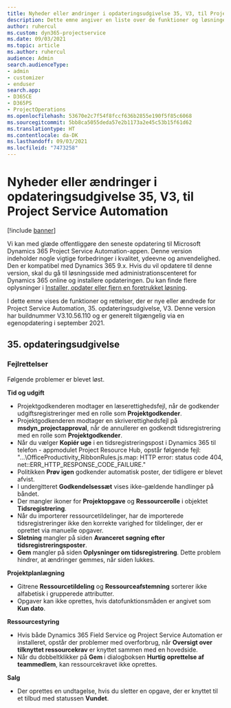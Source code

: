 ```yaml
---
title: Nyheder eller ændringer i opdateringsudgivelse 35, V3, til Project Service Automation
description: Dette emne angiver en liste over de funktioner og løsninger, der er tilgængelige i Microsoft Dynamics 365 Project Service Automation opdateringsversion 35, V3.
author: ruhercul
ms.custom: dyn365-projectservice
ms.date: 09/03/2021
ms.topic: article
ms.author: ruhercul
audience: Admin
search.audienceType:
- admin
- customizer
- enduser
search.app:
- D365CE
- D365PS
- ProjectOperations
ms.openlocfilehash: 53670e2c7f54f8fccf636b2855e190f5f85c6068
ms.sourcegitcommit: 5bb8ca5055deda57e2b1173a2e45c53b15f61d62
ms.translationtype: HT
ms.contentlocale: da-DK
ms.lasthandoff: 09/03/2021
ms.locfileid: "7473258"
---
```

# <a name="whats-new-or-changed-in-project-service-automation-update-release-35-v3"></a>Nyheder eller ændringer i opdateringsudgivelse 35, V3, til Project Service Automation

[!include [banner](../includes/psa-now-project-operations.md)]

Vi kan med glæde offentliggøre den seneste opdatering til Microsoft Dynamics 365 Project Service Automation-appen. Denne version indeholder nogle vigtige forbedringer i kvalitet, ydeevne og anvendelighed. Den er kompatibel med Dynamics 365 9.x. Hvis du vil opdatere til denne version, skal du gå til løsningsside med administrationscenteret for Dynamics 365 online og installere opdateringen. Du kan finde flere oplysninger i [Installer, opdater eller fjern en foretrukket løsning](/power-platform/admin/install-remove-preferred-solution).

I dette emne vises de funktioner og rettelser, der er nye eller ændrede for Project Service Automation, 35. opdateringsudgivelse, V3. Denne version har buildnummer V3.10.56.110 og er generelt tilgængelig via en egenopdatering i september 2021.

## <a name="update-release-35"></a>35. opdateringsudgivelse

### <a name="bug-fixes"></a>Fejlrettelser

Følgende problemer er blevet løst.

**Tid og udgift**

- Projektgodkenderen modtager en læserettighedsfejl, når de godkender udgiftsregistreringer med en rolle som **Projektgodkender**.
- Projektgodkenderen modtager en skriverettighedsfejl på **msdyn_projectapproval**, når de annullerer en godkendt tidsregistrering med en rolle som **Projektgodkender**.
- Når du vælger **Kopiér uge** i en tidsregistreringspost i Dynamics 365 til telefon - appmodulet Project Resource Hub, opstår følgende fejl: "...\OfficeProductivity_RibbonRules.js.map: HTTP error: status code 404, net::ERR_HTTP_RESPONSE_CODE_FAILURE."
- Politikken **Prøv igen** godkender automatisk poster, der tidligere er blevet afvist.
- I undergitteret **Godkendelsessæt** vises ikke-gældende handlinger på båndet.
- Der mangler ikoner for **Projektopgave** og **Ressourcerolle** i objektet **Tidsregistrering**.
- Når du importerer ressourcetildelinger, har de importerede tidsregistreringer ikke den korrekte varighed for tildelinger, der er oprettet via manuelle opgaver.
- **Sletning** mangler på siden **Avanceret søgning efter tidsregistreringsposter**.
- **Gem** mangler på siden **Oplysninger om tidsregistrering**. Dette problem hindrer, at ændringer gemmes, når siden lukkes.

**Projektplanlægning**

- Gitrene **Ressourcetildeling** og **Ressourceafstemning** sorterer ikke alfabetisk i grupperede attributter.
- Opgaver kan ikke oprettes, hvis datofunktionsmåden er angivet som **Kun dato**.

**Ressourcestyring**

- Hvis både Dynamics 365 Field Service og Project Service Automation er installeret, opstår der problemer med overforbrug, når **Oversigt over tilknyttet ressourcekrav** er knyttet sammen med en hovedside.
- Når du dobbeltklikker på **Gem** i dialogboksen **Hurtig oprettelse af teammedlem**, kan ressourcekravet ikke oprettes.

**Salg**

- Der oprettes en undtagelse, hvis du sletter en opgave, der er knyttet til et tilbud med statussen **Vundet**.
